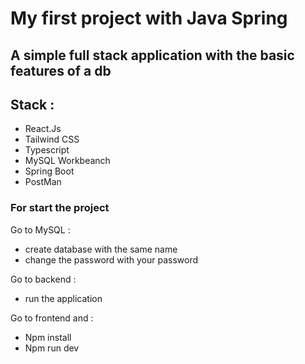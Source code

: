 # My first project with Java Spring

## A simple full stack application with the basic features of a db

## Stack :
- React.Js
- Tailwind CSS
- Typescript
- MySQL Workbeanch
- Spring Boot
- PostMan

### For start the project
Go to MySQL :
- create database with the same name
- change the password with your password

Go to backend : 
- run the application

Go to frontend and :
- Npm install
- Npm run dev 
